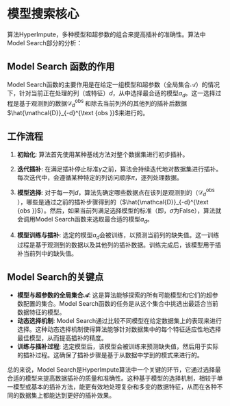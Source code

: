 # 模型搜索核心

算法HyperImpute，多种模型和超参数的组合来提高插补的准确性。算法中Model Search部分的分析：

## Model Search 函数的作用

Model Search函数的主要作用是在给定一组模型和超参数（全局集合$\mathcal{A}$）的情况下，针对当前正在处理的列（或特征）$d$，从中选择最合适的模型$a_d$。这一选择过程是基于观测到的数据$\mathcal{D}_d^{\text {obs }}$和除去当前列外的其他列的插补后数据$\hat{\mathcal{D}}_{-d}^{\text {obs }}$来进行的。

## 工作流程

1. **初始化**: 算法首先使用某种基线方法对整个数据集进行初步插补。

2. **迭代插补**: 在满足插补停止标准$\gamma$之前，算法会持续迭代地对数据集进行插补。每次迭代中，会遵循某种特定的列访问顺序$\pi$，逐列处理数据。

3. **模型选择**: 对于每一列$d$，算法先确定哪些数据点在该列是观测到的（$\mathcal{D}_d^{\text {obs }}$），哪些是通过之前的插补步骤得到的（$\hat{\mathcal{D}}_{-d}^{\text {obs }}$）。然后，如果当前列满足选择模型的标准（即，$\sigma$为False），算法就会调用Model Search函数来选取最合适的模型$a_d$。

4. **模型训练与插补**: 选定的模型$a_d$会被训练，以预测当前列的缺失值。这一训练过程是基于观测到的数据以及其他列的插补数据。训练完成后，该模型用于插补当前列中的缺失值。

## Model Search的关键点

- **模型与超参数的全局集合$\mathcal{A}$**: 这是算法能够探索的所有可能模型和它们的超参数配置的集合。Model Search函数的任务是从这个集合中挑选出最适合当前数据特征的模型。
- **动态选择机制**: Model Search通过比较不同模型在给定数据集上的表现来进行选择。这种动态选择机制使得算法能够针对数据集中的每个特征适应性地选择最佳模型，从而提高插补的精度。
- **训练与插补过程**: 选定模型后，该模型会被训练来预测缺失值，然后用于实际的插补过程。这确保了插补步骤是基于从数据中学到的模式来进行的。

总的来说，Model Search是HyperImpute算法中一个关键的环节，它通过选择最合适的模型来提高数据插补的质量和准确性。这种基于模型的选择机制，相较于单一模型或基本的插补方法，能更有效地处理复杂和多变的数据特征，从而在各种不同的数据集上都能达到更好的插补效果。
